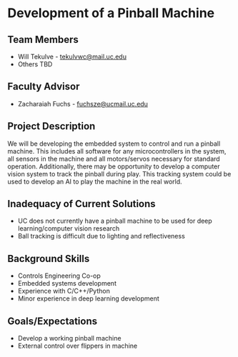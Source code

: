 # Development of a Pinball Machine

## Team Members

* Will Tekulve - tekulvwc@mail.uc.edu
* Others TBD

## Faculty Advisor

* Zacharaiah Fuchs - fuchsze@ucmail.uc.edu

## Project Description

We will be developing the embedded system to control and run a pinball machine.
This includes all software for any microcontrollers in the system, all sensors in the machine and all motors/servos necessary for standard operation.
Additionally, there may be opportunity to develop a computer vision system to track the pinball during play.
This tracking system could be used to develop an AI to play the machine in the real world.

## Inadequacy of Current Solutions

* UC does not currently have a pinball machine to be used for deep learning/computer vision research
* Ball tracking is difficult due to lighting and reflectiveness

## Background Skills

* Controls Engineering Co-op
* Embedded systems development
* Experience with C/C++/Python
* Minor experience in deep learning development

## Goals/Expectations

* Develop a working pinball machine
* External control over flippers in machine
